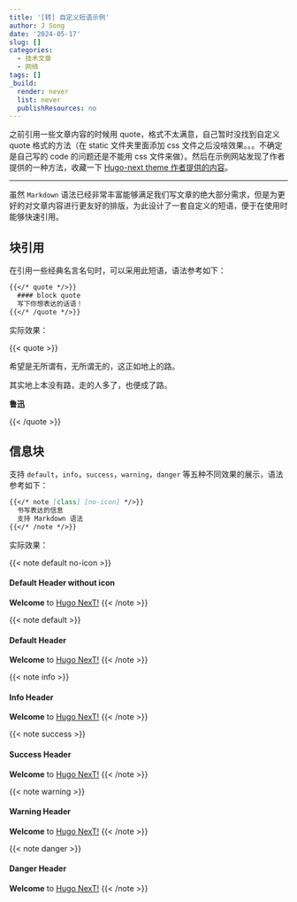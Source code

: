 ```yaml
---
title: '[转] 自定义短语示例'
author: J Song
date: '2024-05-17'
slug: []
categories:
  - 技术文章
  - 网络
tags: []
_build:
  render: never
  list: never
  publishResources: no
---
```


之前引用一些文章内容的时候用 quote，格式不太满意，自己暂时没找到自定义 quote 格式的方法（在 static 文件夹里面添加 css 文件之后没啥效果。。。不确定是自己写的 code 的问题还是不能用 css 文件来做）。然后在示例网站发现了作者提供的一种方法，收藏一下 [Hugo-next theme 作者提供的内容](https://hugo-next.eu.org/demo/shortcodes.html#more)。

---

虽然 `Markdown` 语法已经非常丰富能够满足我们写文章的绝大部分需求，但是为更好的对文章内容进行更友好的排版，为此设计了一套自定义的短语，便于在使用时能够快速引用。

<!--more-->

## 块引用

在引用一些经典名言名句时，可以采用此短语，语法参考如下：

```markdown
{{</* quote */>}}
  #### block quote
  写下你想表达的话语！
{{</* /quote */>}}
```

实际效果：

{{< quote >}}

希望是无所谓有，无所谓无的，这正如地上的路。


其实地上本没有路，走的人多了，也便成了路。

**鲁迅**

{{< /quote >}}

## 信息块

支持 `default`，`info`，`success`，`warning`，`danger` 等五种不同效果的展示，语法参考如下：

```markdown
{{</* note [class] [no-icon] */>}}
  书写表达的信息
  支持 Markdown 语法
{{</* /note */>}}
```

实际效果：

{{< note default no-icon >}}
  #### Default Header without icon
  **Welcome** to [Hugo NexT!](https://preview.hugo-next.eu.org)
{{< /note >}}

{{< note default >}}
  #### Default Header
  **Welcome** to [Hugo NexT!](https://preview.hugo-next.eu.org)
{{< /note >}}

{{< note info >}}
  #### Info Header
  **Welcome** to [Hugo NexT!](https://preview.hugo-next.eu.org)
{{< /note >}}

{{< note success >}}
  #### Success Header
  **Welcome** to [Hugo NexT!](https://preview.hugo-next.eu.org)
{{< /note >}}

{{< note warning >}}
  #### Warning Header
  **Welcome** to [Hugo NexT!](https://preview.hugo-next.eu.org)
{{< /note >}}

{{< note danger >}}
  #### Danger Header
  **Welcome** to [Hugo NexT!](https://preview.hugo-next.eu.org)
{{< /note >}}
